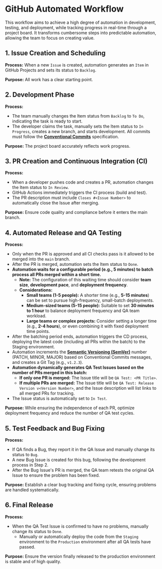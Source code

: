 # GitHub Automated Workflow

This workflow aims to achieve a high degree of automation in development, testing, and deployment, while tracking progress in real-time through a project board. It transforms cumbersome steps into predictable automation, allowing the team to focus on creating value.

## 1. Issue Creation and Scheduling

**Process:** When a new `Issue` is created, automation generates an `Item` in GitHub Projects and sets its status to `Backlog`.

**Purpose:** All work has a clear starting point.

## 2. Development Phase

**Process:**

* The team manually changes the Item status from `Backlog` to `To Do`, indicating the task is ready to start.
* The developer claims the task, manually sets the Item status to `In Progress`, creates a new branch, and starts development. All commits must follow the **[Conventional Commits](https://www.conventionalcommits.org/en/v1.0.0/)** specification.

**Purpose:** The project board accurately reflects work progress.

## 3. PR Creation and Continuous Integration (CI)

**Process:**

* When a developer pushes code and creates a PR, automation changes the Item status to `In Review`.
* GitHub Actions immediately triggers the CI process (build and test).
* The PR description must include `Closes #<Issue Number>` to automatically close the Issue after merging.

**Purpose:** Ensure code quality and compliance before it enters the main branch.

## 4. Automated Release and QA Testing

**Process:**

* Only when the PR is approved and all CI checks pass is it allowed to be merged into the `main` branch.
* After the PR is merged, automation sets the Item status to `Done`.
* **Automation waits for a configurable period (e.g., 5 minutes) to batch process all PRs merged within a short time.**
  * **Note:** The configuration of this waiting time should consider **team size**, **development pace**, and **deployment frequency**.
  * **Considerations:**
    * **Small teams (1-5 people):** A shorter time (e.g., **5-15 minutes**) can be set to pursue high-frequency, small-batch deployments.
    * **Medium-sized teams (5-15 people):** Suitable to set **30 minutes to 1 hour** to balance deployment frequency and QA team workload.
    * **Large teams or complex projects:** Consider setting a longer time (e.g., **2-4 hours**), or even combining it with fixed deployment time points.
* After the batching period ends, automation triggers the CD process, deploying the latest code (including all PRs within the batch) to the Staging environment.
* Automation increments the **[Semantic Versioning (SemVer)](https://semver.org/)** number (PATCH, MINOR, MAJOR) based on Conventional Commits messages, and creates a Git Tag (e.g., `v1.2.3`).
* **Automation dynamically generates QA Test Issues based on the number of PRs merged in this batch:**
  * **If only one PR is merged:** The Issue title will be `QA Test: <PR Title>`.
  * **If multiple PRs are merged:** The Issue title will be `QA Test: Release Version v<Version Number>`, and the Issue description will list links to all merged PRs for tracking.
* The Issue status is automatically set to `In Test`.

**Purpose:** While ensuring the independence of each PR, optimize deployment frequency and reduce the number of QA test cycles.

## 5. Test Feedback and Bug Fixing

**Process:**

* If QA finds a Bug, they report it in the QA Issue and manually change its status to `Bug`.
* A new Bug Issue is created for this bug, following the development process in Step 2.
* After the Bug Issue's PR is merged, the QA team retests the original QA Issue to ensure the problem has been fixed.

**Purpose:** Establish a clear bug tracking and fixing cycle, ensuring problems are handled systematically.

## 6. Final Release

**Process:**

* When the QA Test Issue is confirmed to have no problems, manually change its status to `Done`.
  * Manually or automatically deploy the code from the `Staging` environment to the `Production` environment after all QA tests have passed.

**Purpose:** Ensure the version finally released to the production environment is stable and of high quality.
